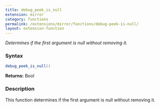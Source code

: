 ```yaml
---
title: debug_peek_is_null
extension: mirror
category: functions
permalink: /extensions/mirror/functions/debug-peek-is-null/
layout: extension-function
---
```


_Determines if the first argument is null without removing it._

### Syntax ###
```cs
debug_peek_is_null()
```

**Returns:** Bool

### Description

This function determines if the first argument is null without removing it. 

